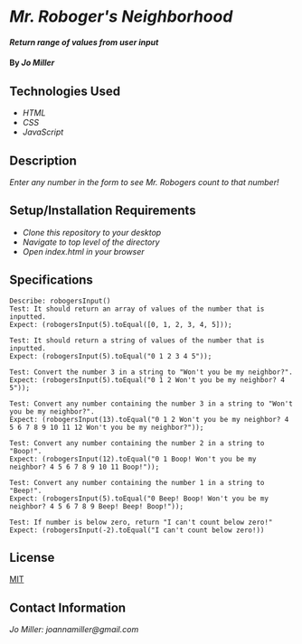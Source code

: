 # _Mr. Roboger's Neighborhood_

#### _Return range of values from user input_

#### By _**Jo Miller**_

## Technologies Used

* _HTML_
* _CSS_
* _JavaScript_

## Description

_Enter any number in the form to see Mr. Robogers count to that number!_

## Setup/Installation Requirements

* _Clone this repository to your desktop_
* _Navigate to top level of the directory_
* _Open index.html in your browser_

## Specifications
```
Describe: robogersInput()
Test: It should return an array of values of the number that is inputted.
Expect: (robogersInput(5).toEqual([0, 1, 2, 3, 4, 5]));

Test: It should return a string of values of the number that is inputted.
Expect: (robogersInput(5).toEqual("0 1 2 3 4 5"));

Test: Convert the number 3 in a string to "Won't you be my neighbor?".
Expect: (robogersInput(5).toEqual("0 1 2 Won't you be my neighbor? 4 5"));

Test: Convert any number containing the number 3 in a string to "Won't you be my neighbor?".
Expect: (robogersInput(13).toEqual("0 1 2 Won't you be my neighbor? 4 5 6 7 8 9 10 11 12 Won't you be my neighbor?"));

Test: Convert any number containing the number 2 in a string to "Boop!".
Expect: (robogersInput(12).toEqual("0 1 Boop! Won't you be my neighbor? 4 5 6 7 8 9 10 11 Boop!"));

Test: Convert any number containing the number 1 in a string to "Beep!".
Expect: (robogersInput(5).toEqual("0 Beep! Boop! Won't you be my neighbor? 4 5 6 7 8 9 Beep! Beep! Boop!"));

Test: If number is below zero, return "I can't count below zero!"
Expect: (robogersInput(-2).toEqual("I can't count below zero!))

```

## License

[MIT](LICENSE.txt)

## Contact Information

_Jo Miller: joannamiller@gmail.com_
